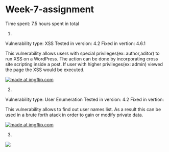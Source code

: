 # Week-7-assignment
Time spent: 7.5 hours spent in total


1.
Vulnerability type: XSS 
Tested in version: 4.2
Fixed in vertion: 4.6.1

This vulnerability allows users with special privileges(ex: author,aditor) to run XSS on a WordPress. The action can be done by incorporating cross site scripting inside a post. If user with higher privileges(ex: admin) viewed the page the XSS would be executed.

<a href="https://imgflip.com/gif/281wb2"><img src="https://i.imgflip.com/281wb2.gif" title="made at imgflip.com"/></a>

2.
Vulnerability type: User Enumeration 
Tested in version: 4.2
Fixed in vertion: 

This vulnerability allows to find out user names list. As a result this can be used in a brute forth atack in order to gain or modify private data.

<a href="https://imgflip.com/gif/281vw2"><img src="https://i.imgflip.com/281vw2.gif" title="made at imgflip.com"/></a>

3. 
![](https://i.imgur.com/jRXCYqL.gifv)
